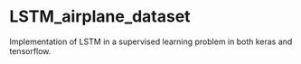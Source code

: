 # LSTM_airplane_dataset
Implementation of LSTM in a supervised learning problem in both keras and tensorflow.
